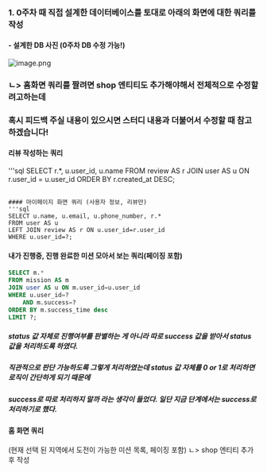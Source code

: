 ### 1. 0주차 때 **직접 설계한** 데이터베이스를 토대로 아래의 화면에 대한 쿼리를 작성
#### - 설계한 DB 사진 (0주차 DB 수정 가능!)
![image.png](attachment:2f88835e-cf86-4bce-a95b-a7bcda37d23e:image.png)
### ㄴ> 홈화면 쿼리를 짤려면 shop 엔티티도 추가해야해서 전체적으로 수정할려고하는데 
### 혹시 피드백 주실 내용이 있으시면 스터디 내용과 더불어서 수정할 때 참고하겠습니다!

#### 리뷰 작성하는 쿼리
'''sql
SELECT r.*, u.user_id, u.name
FROM review AS r
JOIN user AS u ON r.user_id = u.user_id
ORDER BY r.created_at DESC;
```

#### 마이페이지 화면 쿼리 (사용자 정보, 리뷰만)
'''sql
SELECT u.name, u.email, u.phone_number, r.*
FROM user AS u
LEFT JOIN review AS r ON u.user_id=r.user_id
WHERE u.user_id=?;
```

#### 내가 진행중, 진행 완료한 미션 모아서 보는 쿼리(페이징 포함)
```sql
SELECT m.*
FROM mission AS m
JOIN user AS u ON m.user_id=u.user_id
WHERE u.user_id=?
	AND m.success=?
ORDER BY m.success_time desc
LIMIT ?;
```
##### status 값 자체로 진행여부를 판별하는 게 아니라 따로 success 값을 받아서 status 값을 처리하도록 하였다. 
##### 직관적으로 판단 가능하도록 그렇게 처리하였는데 status 값 자체를 0 or 1로 처리하면 로직이 간단하게 되기 때문에 
##### success로 따로 처리하지 말까 라는 생각이 들었다. 일단 지금 단계에서는 success로 처리하기로 했다.

#### 홈 화면 쿼리
(현재 선택 된 지역에서 도전이 가능한 미션 목록, 페이징 포함)
ㄴ> shop 엔티티 추가 후 작성
